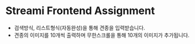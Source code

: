 # Streami Frontend Assignment

- 검색방식, 리스트형식(자동완성)을 통해 견종을 입력받습니다.
- 견종의 이미지를 10개씩 출력하며 무한스크롤을 통해 10개의 이미지가 추가됩니다.
